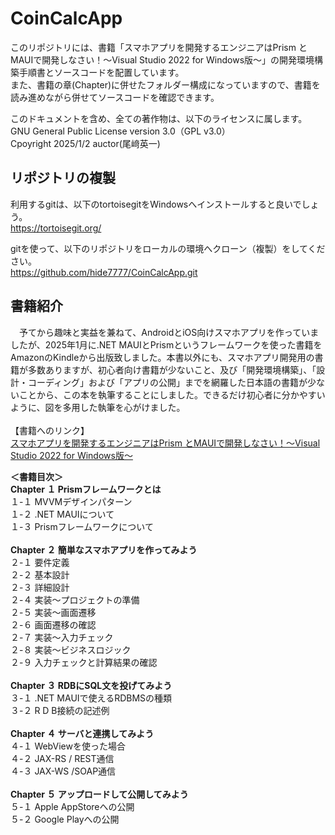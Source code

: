 # CoinCalcApp

このリポジトリには、書籍「スマホアプリを開発するエンジニアはPrism とMAUIで開発しなさい！〜Visual Studio 2022 for Windows版〜」の開発環境構築手順書とソースコードを配置しています。<BR>
また、書籍の章(Chapter)に併せたフォルダー構成になっていますので、書籍を読み進めながら併せてソースコードを確認できます。<BR>

このドキュメントを含め、全ての著作物は、以下のライセンスに属します。<BR>
GNU General Public License version 3.0（GPL v3.0）<BR>
Cpoyright 2025/1/2 auctor(尾﨑英一)

## リポジトリの複製
利用するgitは、以下のtortoisegitをWindowsへインストールすると良いでしょう。<BR>
https://tortoisegit.org/<BR>

gitを使って、以下のリポジトリをローカルの環境へクローン（複製）をしてください。<BR>
https://github.com/hide7777/CoinCalcApp.git

## 書籍紹介
　予てから趣味と実益を兼ねて、AndroidとiOS向けスマホアプリを作っていましたが、2025年1月に.NET MAUIとPrismというフレームワークを使った書籍をAmazonのKindleから出版致しました。本書以外にも、スマホアプリ開発用の書籍が多数ありますが、初心者向け書籍が少ないこと、及び「開発環境構築」、「設計・コーディング」および「アプリの公開」までを網羅した日本語の書籍が少ないことから、この本を執筆することにしました。できるだけ初心者に分かやすいように、図を多用した執筆を心がけました。<BR>
<BR>
【書籍へのリンク】<BR>
[スマホアプリを開発するエンジニアはPrism とMAUIで開発しなさい！〜Visual Studio 2022 for Windows版〜](https://www.amazon.co.jp/%E3%82%B9%E3%83%9E%E3%83%9B%E3%82%A2%E3%83%97%E3%83%AA%E3%82%92%E9%96%8B%E7%99%BA%E3%81%99%E3%82%8B%E3%82%A8%E3%83%B3%E3%82%B8%E3%83%8B%E3%82%A2%E3%81%AF-Prism-%E3%81%A8MAUI%E3%81%A7%E9%96%8B%E7%99%BA%E3%81%97%E3%81%AA%E3%81%95%E3%81%84%EF%BC%81%E3%80%9CVisual-Studio-Windows%E7%89%88%E3%80%9C-ebook/dp/B0DVQGGHSD/ref=sr_1_1)<BR>

**＜書籍目次＞**<BR>
**Chapter １ Prismフレームワークとは<BR>**
１-１ MVVMデザインパターン<BR>
１-２ .NET MAUIについて<BR>
１-３ Prismフレームワークについて<BR>
<BR>
**Chapter ２ 簡単なスマホアプリを作ってみよう<BR>**
２-１ 要件定義<BR>
２-２ 基本設計<BR>
２-３ 詳細設計<BR>
２-４ 実装〜プロジェクトの準備<BR>
２-５ 実装〜画面遷移<BR>
２-６ 画面遷移の確認<BR>
２-７ 実装〜入力チェック<BR>
２-８ 実装〜ビジネスロジック<BR>
２-９ 入力チェックと計算結果の確認<BR>
<BR>
**Chapter ３ RDBにSQL文を投げてみよう<BR>**
３-１ .NET MAUIで使えるRDBMSの種類<BR>
３-２ R D B接続の記述例<BR>
<BR>
**Chapter ４ サーバと連携してみよう<BR>**
４-１ WebViewを使った場合<BR>
４-２ JAX-RS / REST通信<BR>
４-３ JAX-WS /SOAP通信<BR>
<BR>
**Chapter ５ アップロードして公開してみよう<BR>**
５-１ Apple AppStoreへの公開<BR>
５-２ Google Playへの公開<BR>
<BR>